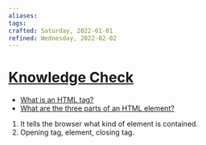 ```yaml
---
aliases:
tags:
crafted: Saturday, 2022-01-01
refined: Wednesday, 2022-02-02
---
```


# [Knowledge Check](https://www.theodinproject.com/paths/foundations/courses/foundations/lessons/elements-and-tags#knowledge-check)

- [What is an HTML tag?](https://www.theodinproject.com/paths/foundations/courses/foundations/lessons/elements-and-tags#elements-and-tags)
- [What are the three parts of an HTML element?](https://www.theodinproject.com/paths/foundations/courses/foundations/lessons/elements-and-tags#elements-and-tags)

1. It tells the browser what kind of element is contained.
2. Opening tag, element, closing tag.

